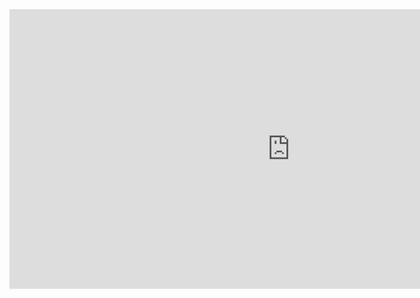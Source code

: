 <div class="map-container">
  <iframe src="https://markclare1992.xyz/shiny/Shiny.Apps/squad-app/" frameborder="0" width="1000px" height="500px" allowfullscreen> </iframe>
</div>

